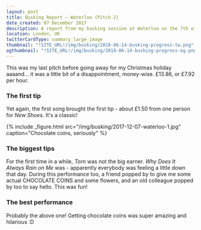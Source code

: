 ```yaml
---
layout: post
title: Busking Report – Waterloo (Pitch 2)
date_created: 07 December 2017
description: A report from my busking session at Waterloo on the 7th of December 2017!
location: London, UK
twitterCardType: summary_large_image
thumbnail: "!SITE_URL!/img/busking/2018-06-14-busking-progress-tw.png"
ogthumbnail: "!SITE_URL!/img/busking/2018-06-14-busking-progress-og.png"
---
```


This was my last pitch before going away for my Christmas holiday aaaand... it was a little bit of a disappointment, money-wise. £13.86, or £7.92 per hour.

### The first tip

Yet again, the first song brought the first tip - about £1.50 from one person for _New Shoes_. It's a classic!

{% include _figure.html src="/img/busking/2017-12-07-waterloo-1.jpg" caption="Chocolate coins, seriously" %}

### The biggest tips

For the first time in a while, _Torn_ was not the big earner. _Why Does It Always Rain on Me_ was - apparently everybody was feeling a little down that day. During this performance too, a friend popped by to give me some actual CHOCOLATE COINS and some flowers, and an old colleague popped by too to say hello. This was fun!

### The best performance

Probably the above one! Getting chocolate coins was super amazing and hilarious :D
